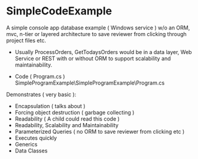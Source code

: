 # SimpleCodeExample
A simple console app database example ( Windows service ) w/o an ORM, mvc, n-tier or layered architecture 
to save reviewer from clicking through project files etc.


* Usually ProcessOrders, GetTodaysOrders would be in a data layer, Web Service or REST with or without ORM to 
  support scalability and maintainability.

* Code ( Program.cs ) SimpleProgramExample\SimpleProgramExample\Program.cs

Demonstrates ( very basic ):
* Encapsulation ( talks about )
* Forcing object destruction ( garbage collecting )
* Readability ( A child could read this code )
* Readability, Scalability and Maintainability
* Parameterized Queries ( no ORM to save reviewer from clicking etc )
* Executes quickly 
* Generics
* Data Classes




